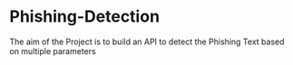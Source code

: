 # Phishing-Detection
The aim of the Project is to build an API to detect the Phishing Text based on multiple parameters
